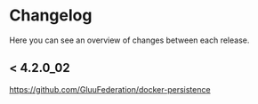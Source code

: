 # Changelog

Here you can see an overview of changes between each release.

## < 4.2.0_02
https://github.com/GluuFederation/docker-persistence